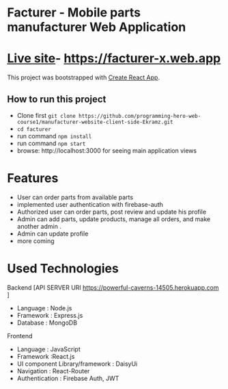 # Facturer - Mobile parts manufacturer Web Application

# [Live site](https://facturer-x.web.app/)- https://facturer-x.web.app

This project was bootstrapped with [Create React App](https://github.com/facebook/create-react-app).

## How to run this project

- Clone first `git clone https://github.com/programming-hero-web-course1/manufacturer-website-client-side-Ekramz.git `
- `cd facturer`
- run command `npm install`
- run command `npm start`
- browse: http://localhost:3000 for seeing main application views

# Features

- User can order parts from available parts
- implemented user authentication with firebase-auth
- Authorized user can order parts, post review and update his profile 
- Admin can add parts, update products, manage all orders, and make another admin .
- Admin can update profile
- more coming

# Used Technologies

Backend [API SERVER URI https://powerful-caverns-14505.herokuapp.com ]

- Language : Node.js
- Framework : Express.js
- Database : MongoDB

Frontend

- Language : JavaScript
- Framework :React.js
- UI component Library/framework : DaisyUi
- Navigation : React-Router
- Authentication : Firebase Auth, JWT